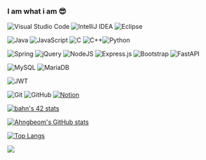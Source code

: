 <!-- https://github.com/anuraghazra/github-readme-stats -->

<!-- ![header](https://capsule-render.vercel.app/api?type=transparent&color=auto&height=300&section=header&text=capsule%20render&fontSize=90) -->

### I am what i am 😎 

<!--
**AhngBeom/AhngBeom** is a ✨ _special_ ✨ repository because its `README.md` (this file) appears on your GitHub profile.

Here are some ideas to get you started:

- 🔭 I’m currently working on ...
- 🌱 I’m currently learning ...
- 👯 I’m looking to collaborate on ...
- 🤔 I’m looking for help with ...
- 💬 Ask me about ...
- 📫 How to reach me: ...
- 😄 Pronouns: ...
- ⚡ Fun fact: ...
-->

![Visual Studio Code](https://img.shields.io/badge/Visual%20Studio%20Code-0078d7.svg?style=for-the-badge&logo=visual-studio-code&logoColor=white)
![IntelliJ IDEA](https://img.shields.io/badge/IntelliJIDEA-000000.svg?style=for-the-badge&logo=intellij-idea&logoColor=white)
![Eclipse](https://img.shields.io/badge/Eclipse-FE7A16.svg?style=for-the-badge&logo=Eclipse&logoColor=white)

![Java](https://img.shields.io/badge/java-%23ED8B00.svg?style=for-the-badge&logo=java&logoColor=white)
![JavaScript](https://img.shields.io/badge/javascript-%23323330.svg?style=for-the-badge&logo=javascript&logoColor=%23F7DF1E)
![C](https://img.shields.io/badge/c-%2300599C.svg?style=for-the-badge&logo=c&logoColor=white)
![C++](https://img.shields.io/badge/c++-%2300599C.svg?style=for-the-badge&logo=c%2B%2B&logoColor=white)![Python](https://img.shields.io/badge/python-3670A0?style=for-the-badge&logo=python&logoColor=ffdd54)

![Spring](https://img.shields.io/badge/spring-%236DB33F.svg?style=for-the-badge&logo=spring&logoColor=white)
![jQuery](https://img.shields.io/badge/jquery-%230769AD.svg?style=for-the-badge&logo=jquery&logoColor=white)
![NodeJS](https://img.shields.io/badge/node.js-6DA55F?style=for-the-badge&logo=node.js&logoColor=white)
![Express.js](https://img.shields.io/badge/express.js-%23404d59.svg?style=for-the-badge&logo=express&logoColor=%2361DAFB)
![Bootstrap](https://img.shields.io/badge/bootstrap-%23563D7C.svg?style=for-the-badge&logo=bootstrap&logoColor=white)
![FastAPI](https://img.shields.io/badge/FastAPI-005571?style=for-the-badge&logo=fastapi)

![MySQL](https://img.shields.io/badge/mysql-%2300f.svg?style=for-the-badge&logo=mysql&logoColor=white)
![MariaDB](https://img.shields.io/badge/MariaDB-003545?style=for-the-badge&logo=mariadb&logoColor=white)

![JWT](https://img.shields.io/badge/JWT-black?style=for-the-badge&logo=JSON%20web%20tokens)

![Git](https://img.shields.io/badge/git-%23F05033.svg?style=for-the-badge&logo=git&logoColor=white)
![GitHub](https://img.shields.io/badge/github-%23121011.svg?style=for-the-badge&logo=github&logoColor=white)
[![Notion](https://img.shields.io/badge/Notion-%23000000.svg?style=for-the-badge&logo=notion&logoColor=white)](https://jr-developer-ahngbeom.notion.site/)

<!-- [![bahn's 42 stats](https://badge42.herokuapp.com/api/stats/bahn?cursus=C%20Piscine)](https://github.com/JaeSeoKim/badge42) -->
[![bahn's 42 stats](https://badge42.vercel.app/api/v2/cl1n6fb2j003009l0lfanbfyx/stats?cursusId=21&coalitionId=85)](https://github.com/JaeSeoKim/badge42)

[![Ahngbeom's GitHub stats](https://github-readme-stats.vercel.app/api?username=Ahngbeom&show_icons=true&theme=dark)](https://github.com/Ahngbeom?tab=repositories)

[![Top Langs](https://github-readme-stats.vercel.app/api/top-langs/?username=Ahngbeom&layout=compact)](https://github.com/Ahngbeom?tab=repositories)

<a href="https://opgc.me/#/users/Ahngbeom" target="_blank"><img src="https://api.opgc.me/githubs/users/Ahngbeom/tag/?theme=basic" /></a>

<!-- [![Readme Card](https://github-readme-stats.vercel.app/api/pin/?username=42bahn&repo=Python_WebScraping)](https://github.com/42bahn/Python_WebScraping.git) -->

<!-- [![willianrod's wakatime stats](https://github-readme-stats.vercel.app/api/wakatime?username=42bahn)](https://github.com/42bahn) -->

